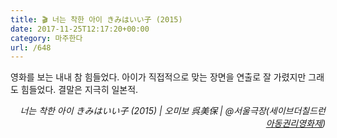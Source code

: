 ```yaml
---
title: 🎬 너는 착한 아이 きみはいい子 (2015)
date: 2017-11-25T12:17:20+00:00
category: 마주한다
url: /648
---
```


영화를 보는 내내 참 힘들었다. 아이가 직접적으로 맞는 장면을 연출로 잘 가렸지만 그래도 힘들었다. 결말은 지극히 일본적.

<p style="text-align:right">
  <em>너는 착한 아이 きみはいい子&nbsp;(2015) | 오미보&nbsp;呉美保</em><em>&nbsp;| @서울극장(세이브더칠드런 <a href="https://www.sc.or.kr/scff/" target="_blank" rel="noreferrer noopener">아동권리영화제</a>)</em>
</p>